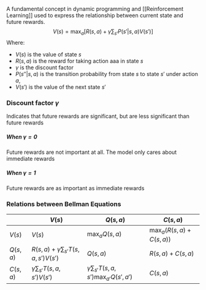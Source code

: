 A fundamental concept in dynamic programming and [[Reinforcement Learning]] used to express the relationship between current state and future rewards.
$$
V(s) = \max_a \left[ R(s, a) + \gamma \sum_{s'} P(s' | s, a) V(s') \right]
$$
Where:
- $V(s)$ is the value of state $s$
- $R(s,a)$ is the reward for taking action aaa in state $s$
- $\gamma$ is the discount factor
- $P(s′'|s,a)$ is the transition probability from state $s$ to state $s'$ under action $a$,
- $V(s′)$ is the value of the next state $s'$

### Discount factor $\gamma$
Indicates that future rewards are significant, but are less significant than future rewards
##### When $\gamma = 0$  
Future rewards are not important at all. The model only cares about immediate rewards
##### When $\gamma = 1$  
Future rewards are as important as immediate rewards


### Relations between Bellman Equations
|          | $V(s)$                                   | $Q(s,a)$                                        | $C(s,a)$                   |
| -------- | ---------------------------------------- | ----------------------------------------------- | -------------------------- |
| $V(s)$   | $V(s)$                                   | $\max_a Q(s,a)$                                 | $\max_a (R(s,a) + C(s,a))$ |
| $Q(s,a)$ | $R(s,a)+\gamma \sum_{s'} T(s,a,s')V(s')$ | $Q(s,a)$                                        | $R(s,a) + C(s,a)$          |
| $C(s,a)$ | $\gamma \sum_{s'} T(s,a,s')V(s')$        | $\gamma \sum_{s'} T(s,a,s') \max_{a'} Q(s',a')$ | $C(s,a)$                   |
